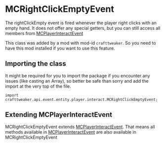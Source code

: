 # MCRightClickEmptyEvent

The rightClickEmpty event is fired whenever the player right clicks with an empty hand.
 It does not offer any special getters, but you can still access all members from [MCPlayerInteractEvent](/vanilla/api/event/entity/player/interact/MCPlayerInteractEvent)

This class was added by a mod with mod-id `crafttweaker`. So you need to have this mod installed if you want to use this feature.

## Importing the class

It might be required for you to import the package if you encounter any issues (like casting an Array), so better be safe than sorry and add the import at the very top of the file.
```zenscript
import crafttweaker.api.event.entity.player.interact.MCRightClickEmptyEvent;
```


## Extending MCPlayerInteractEvent

MCRightClickEmptyEvent extends [MCPlayerInteractEvent](/vanilla/api/event/entity/player/interact/MCPlayerInteractEvent). That means all methods available in [MCPlayerInteractEvent](/vanilla/api/event/entity/player/interact/MCPlayerInteractEvent) are also available in MCRightClickEmptyEvent

